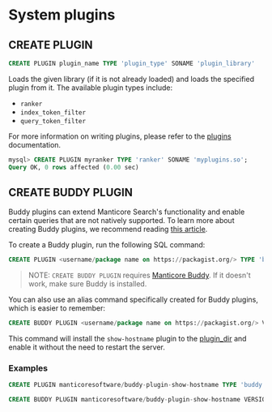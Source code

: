 # System plugins
## CREATE PLUGIN

```sql
CREATE PLUGIN plugin_name TYPE 'plugin_type' SONAME 'plugin_library'
```

Loads the given library (if it is not already loaded) and loads the specified plugin from it. The available plugin types include:

- `ranker`
- `index_token_filter`
- `query_token_filter`

For more information on writing plugins, please refer to the [plugins](../../../Extensions/UDFs_and_Plugins/UDFs_and_Plugins.md#Plugins) documentation.

```sql
mysql> CREATE PLUGIN myranker TYPE 'ranker' SONAME 'myplugins.so';
Query OK, 0 rows affected (0.00 sec)
```

## CREATE BUDDY PLUGIN

<!-- example create_buddy_plugin -->

Buddy plugins can extend Manticore Search's functionality and enable certain queries that are not natively supported. To learn more about creating Buddy plugins, we recommend reading [this article](https://manticoresearch.com/blog/manticoresearch-buddy-pluggable-design/).

To create a Buddy plugin, run the following SQL command:

```sql
CREATE PLUGIN <username/package name on https://packagist.org/> TYPE 'buddy' VERSION <package version>
```

> NOTE: `CREATE BUDDY PLUGIN` requires [Manticore Buddy](../../../Installation/Manticore_Buddy.md). If it doesn't work, make sure Buddy is installed.

You can also use an alias command specifically created for Buddy plugins, which is easier to remember:

```sql
CREATE BUDDY PLUGIN <username/package name on https://packagist.org/> VERSION <package version>
```

This command will install the `show-hostname` plugin to the [plugin_dir](../../../Server_settings/Common.md#plugin_dir) and enable it without the need to restart the server.

<!-- intro -->
### Examples

<!-- request Example -->

```sql
CREATE PLUGIN manticoresoftware/buddy-plugin-show-hostname TYPE 'buddy' VERSION 'dev-main';

CREATE BUDDY PLUGIN manticoresoftware/buddy-plugin-show-hostname VERSION 'dev-main';
```

<!-- end -->
<!-- proofread -->

